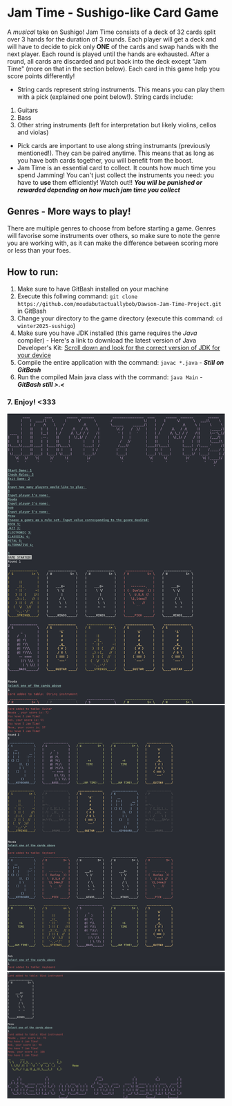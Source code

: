 # Jam Time - Sushigo-like Card Game
A *musical* take on Sushigo! Jam Time consists of a deck of 32 cards split over 3 hands for the duration of 3 rounds. Each player will get a deck and will have to decide to pick only **ONE** of the cards and swap hands with the next player. Each round is played until the hands are exhausted. After a round, all cards are discarded and put back into the deck except "Jam Time" (more on that in the section below). Each card in this game help you score points differently!
* String cards represent string instruments. This means you can play them with a pick (explained one point below!). String cards include:
1.  Guitars
2.  Bass
3.  Other string instruments (left for interpretation but likely violins, cellos and violas)
* Pick cards are important to use along string instrumants (previously mentioned!). They can be paired anytime. This means that as long as you have both cards
together, you will benefit from the boost.
* Jam Time is an essential card to collect. It counts how much time you spend Jamming! You can't just collect the instruments you need: you have to **use** them efficiently! Watch out!! ***You will be punished or rewarded depending on how much jam time you collect***

## Genres - More ways to play!
There are multiple genres to choose from before starting a game. Genres will favorise some instruments over others, so make sure to note the genre you are working with, as it can make the difference between scoring more or less than your foes.

## How to run:
1. Make sure to have GitBash installed on your machine
2. Execute this follwing command: `git clone https://github.com/moudabutactuallybob/Dawson-Jam-Time-Project.git` in GitBash
3. Change your directory to the game directory (execute this command: `cd winter2025-sushigo`)
4. Make sure you have JDK installed (this game requires the *Java* compiler) - Here's a link to download the latest version of Java Developer's Kit: [Scroll down and look for the correct version of JDK for your device](https://www.oracle.com/ca-en/java/technologies/downloads/#jdk24-linux)
5. Compile the entire application with the command: `javac *.java` - ***Still on GitBash***
6. Run the compiled Main java class with the command: `java Main` - ***GitBash still >.<***
### 7. **Enjoy! <333**

![Intro screen](intro.png)
![During rounds](mid.png)
![Endgame](end.png)
